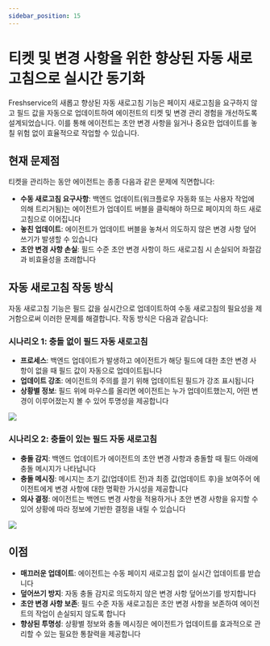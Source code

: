 ```yaml
---
sidebar_position: 15
---
```


# 티켓 및 변경 사항을 위한 향상된 자동 새로고침으로 실시간 동기화

Freshservice의 새롭고 향상된 자동 새로고침 기능은 페이지 새로고침을 요구하지 않고 필드 값을 자동으로 업데이트하여 에이전트의 티켓 및 변경 관리 경험을 개선하도록 설계되었습니다. 이를 통해 에이전트는 초안 변경 사항을 잃거나 중요한 업데이트를 놓칠 위험 없이 효율적으로 작업할 수 있습니다.

## 현재 문제점

티켓을 관리하는 동안 에이전트는 종종 다음과 같은 문제에 직면합니다:

- **수동 새로고침 요구사항**: 백엔드 업데이트(워크플로우 자동화 또는 사용자 작업에 의해 트리거됨)는 에이전트가 업데이트 버블을 클릭해야 하므로 페이지의 하드 새로고침으로 이어집니다
- **놓친 업데이트**: 에이전트가 업데이트 버블을 놓쳐서 의도하지 않은 변경 사항 덮어쓰기가 발생할 수 있습니다
- **초안 변경 사항 손실**: 필드 수준 초안 변경 사항이 하드 새로고침 시 손실되어 좌절감과 비효율성을 초래합니다

## 자동 새로고침 작동 방식

자동 새로고침 기능은 필드 값을 실시간으로 업데이트하여 수동 새로고침의 필요성을 제거함으로써 이러한 문제를 해결합니다. 작동 방식은 다음과 같습니다:

### 시나리오 1: 충돌 없이 필드 자동 새로고침

- **프로세스**: 백엔드 업데이트가 발생하고 에이전트가 해당 필드에 대한 초안 변경 사항이 없을 때 필드 값이 자동으로 업데이트됩니다
- **업데이트 강조**: 에이전트의 주의를 끌기 위해 업데이트된 필드가 강조 표시됩니다
- **상황별 정보**: 필드 위에 마우스를 올리면 에이전트는 누가 업데이트했는지, 어떤 변경이 이루어졌는지 볼 수 있어 투명성을 제공합니다

<img src="https://s3.amazonaws.com/cdn.freshdesk.com/data/helpdesk/attachments/production/50012453858/original/eJQge6EI5JH12bDcTG5BVlcZJ0gIt2h_Dw.png?1721039709"  />

### 시나리오 2: 충돌이 있는 필드 자동 새로고침

- **충돌 감지**: 백엔드 업데이트가 에이전트의 초안 변경 사항과 충돌할 때 필드 아래에 충돌 메시지가 나타납니다
- **충돌 메시징**: 메시지는 초기 값(업데이트 전)과 최종 값(업데이트 후)을 보여주어 에이전트에게 변경 사항에 대한 명확한 가시성을 제공합니다
- **의사 결정**: 에이전트는 백엔드 변경 사항을 적용하거나 초안 변경 사항을 유지할 수 있어 상황에 따라 정보에 기반한 결정을 내릴 수 있습니다

<img src="https://s3.amazonaws.com/cdn.freshdesk.com/data/helpdesk/attachments/production/50012453859/original/UFBKgLy7wzux_xqvN4iEwFpJslCUYn61YA.png?1721039709"  />

## 이점

- **매끄러운 업데이트**: 에이전트는 수동 페이지 새로고침 없이 실시간 업데이트를 받습니다
- **덮어쓰기 방지**: 자동 충돌 감지로 의도하지 않은 변경 사항 덮어쓰기를 방지합니다
- **초안 변경 사항 보존**: 필드 수준 자동 새로고침은 초안 변경 사항을 보존하여 에이전트의 작업이 손실되지 않도록 합니다
- **향상된 투명성**: 상황별 정보와 충돌 메시징은 에이전트가 업데이트를 효과적으로 관리할 수 있는 필요한 통찰력을 제공합니다